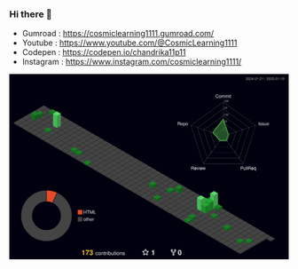 ### Hi there 👋

- Gumroad : https://cosmiclearning1111.gumroad.com/
- Youtube : https://www.youtube.com/@CosmicLearning1111
- Codepen : https://codepen.io/chandrika11p11
- Instagram : https://www.instagram.com/cosmiclearning1111/

<!--
![Codewars](https://github.r2v.ch/codewars?user=Chandrika1111)
![](./github-metrics.svg)
-->

![](./profile-3d-contrib/profile-night-green.svg)


<!--
**Chandrika11P11/Chandrika11P11** is a ✨ _special_ ✨ repository because its `README.md` (this file) appears on your GitHub profile.

Here are some ideas to get you started:

- 🔭 I’m currently working on ...
- 🌱 I’m currently learning ...
- 👯 I’m looking to collaborate on ...
- 🤔 I’m looking for help with ...
- 💬 Ask me about ...
- 📫 How to reach me: ...
- 😄 Pronouns: ...
- ⚡ Fun fact: ...
-->
